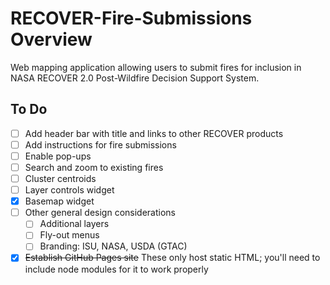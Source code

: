 
# RECOVER-Fire-Submissions Overview 
Web mapping application allowing users to submit fires for inclusion in NASA RECOVER 2.0 Post-Wildfire Decision Support System.

## To Do
- [ ] Add header bar with title and links to other RECOVER products
- [ ] Add instructions for fire submissions
- [ ] Enable pop-ups 
- [ ] Search and zoom to existing fires
- [ ] Cluster centroids
- [ ] Layer controls widget
- [x] Basemap widget
- [ ] Other general design considerations
    - [ ] Additional layers
    - [ ] Fly-out menus
    - [ ] Branding: ISU, NASA, USDA (GTAC)
- [x] ~~Establish GitHub Pages site~~ These only host static HTML; you'll need to include node modules for it to work properly
